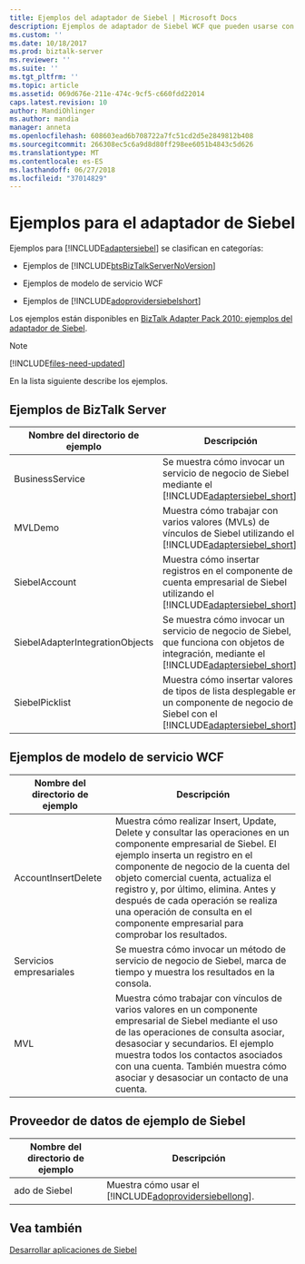 ```yaml
---
title: Ejemplos del adaptador de Siebel | Microsoft Docs
description: Ejemplos de adaptador de Siebel WCF que pueden usarse con BizTalk Server, el modelo de servicio WCF y el proveedor de datos para Siebel
ms.custom: ''
ms.date: 10/18/2017
ms.prod: biztalk-server
ms.reviewer: ''
ms.suite: ''
ms.tgt_pltfrm: ''
ms.topic: article
ms.assetid: 069d676e-211e-474c-9cf5-c660fdd22014
caps.latest.revision: 10
author: MandiOhlinger
ms.author: mandia
manager: anneta
ms.openlocfilehash: 608603ead6b708722a7fc51cd2d5e2849812b408
ms.sourcegitcommit: 266308ec5c6a9d8d80ff298ee6051b4843c5d626
ms.translationtype: MT
ms.contentlocale: es-ES
ms.lasthandoff: 06/27/2018
ms.locfileid: "37014829"
---
```

# <a name="samples-for-the-siebel-adapter"></a>Ejemplos para el adaptador de Siebel
Ejemplos para [!INCLUDE[adaptersiebel](../../includes/adaptersiebel-md.md)] se clasifican en categorías:  

- Ejemplos de [!INCLUDE[btsBizTalkServerNoVersion](../../includes/btsbiztalkservernoversion-md.md)]  

- Ejemplos de modelo de servicio WCF  

- Ejemplos de [!INCLUDE[adoprovidersiebelshort](../../includes/adoprovidersiebelshort-md.md)]  


Los ejemplos están disponibles en [BizTalk Adapter Pack 2010: ejemplos del adaptador de Siebel](https://www.microsoft.com/download/details.aspx?id=6492). 

> [!NOTE]
> [!INCLUDE[files-need-updated](../../includes/files-need-updated.md)]

En la lista siguiente describe los ejemplos.

## <a name="biztalk-server-samples"></a>Ejemplos de BizTalk Server  

|      Nombre del directorio de ejemplo      |                                                                                     Descripción                                                                                     |
|---------------------------------|-------------------------------------------------------------------------------------------------------------------------------------------------------------------------------------|
|         BusinessService         |                    Se muestra cómo invocar un servicio de negocio de Siebel mediante el [!INCLUDE[adaptersiebel_short](../../includes/adaptersiebel-short-md.md)].                     |
|             MVLDemo             |                Muestra cómo trabajar con varios valores (MVLs) de vínculos de Siebel utilizando el [!INCLUDE[adaptersiebel_short](../../includes/adaptersiebel-short-md.md)].                 |
|          SiebelAccount          |        Muestra cómo insertar registros en el componente de cuenta empresarial de Siebel utilizando el [!INCLUDE[adaptersiebel_short](../../includes/adaptersiebel-short-md.md)].        |
| SiebelAdapterIntegrationObjects | Se muestra cómo invocar un servicio de negocio de Siebel, que funciona con objetos de integración, mediante el [!INCLUDE[adaptersiebel_short](../../includes/adaptersiebel-short-md.md)]. |
|         SiebelPicklist          |      Muestra cómo insertar valores de tipos de lista desplegable en un componente de negocio de Siebel con el [!INCLUDE[adaptersiebel_short](../../includes/adaptersiebel-short-md.md)].      |

## <a name="wcf-service-model-samples"></a>Ejemplos de modelo de servicio WCF 

|Nombre del directorio de ejemplo|Descripción|  
|---------------------------|-----------------|  
|AccountInsertDelete|Muestra cómo realizar Insert, Update, Delete y consultar las operaciones en un componente empresarial de Siebel. El ejemplo inserta un registro en el componente de negocio de la cuenta del objeto comercial cuenta, actualiza el registro y, por último, elimina. Antes y después de cada operación se realiza una operación de consulta en el componente empresarial para comprobar los resultados.|  
|Servicios empresariales|Se muestra cómo invocar un método de servicio de negocio de Siebel, marca de tiempo y muestra los resultados en la consola.|  
|MVL|Muestra cómo trabajar con vínculos de varios valores en un componente empresarial de Siebel mediante el uso de las operaciones de consulta asociar, desasociar y secundarios. El ejemplo muestra todos los contactos asociados con una cuenta. También muestra cómo asociar y desasociar un contacto de una cuenta.|  

## <a name="data-provider-for-siebel-sample"></a>Proveedor de datos de ejemplo de Siebel  

| Nombre del directorio de ejemplo |                                                Descripción                                                 |
|-----------------------|------------------------------------------------------------------------------------------------------------|
|      ado de Siebel       | Muestra cómo usar el [!INCLUDE[adoprovidersiebellong](../../includes/adoprovidersiebellong-md.md)]. |

## <a name="see-also"></a>Vea también  
[Desarrollar aplicaciones de Siebel](../../adapters-and-accelerators/adapter-siebel/develop-your-siebel-applications.md)